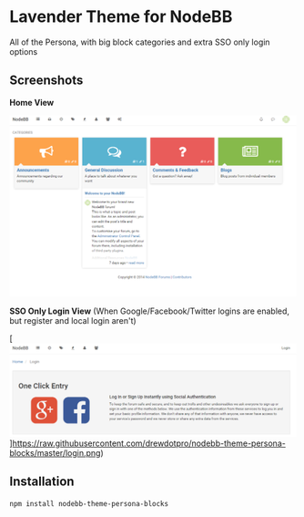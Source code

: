 Lavender Theme for NodeBB
=========================

All of the Persona, with big block categories and extra SSO only login options


## Screenshots

**Home View**

[![Home View](https://raw.githubusercontent.com/drewdotpro/nodebb-theme-persona-blocks/master/screenshot.png)](https://raw.githubusercontent.com/drewdotpro/nodebb-theme-persona-blocks/master/screenshot.png)

**SSO Only Login View**
(When Google/Facebook/Twitter logins are enabled, but register and local login aren't)

[![SSO Only Login View](https://raw.githubusercontent.com/drewdotpro/nodebb-theme-persona-blocks/master/login.png)]https://raw.githubusercontent.com/drewdotpro/nodebb-theme-persona-blocks/master/login.png)

## Installation

    npm install nodebb-theme-persona-blocks


